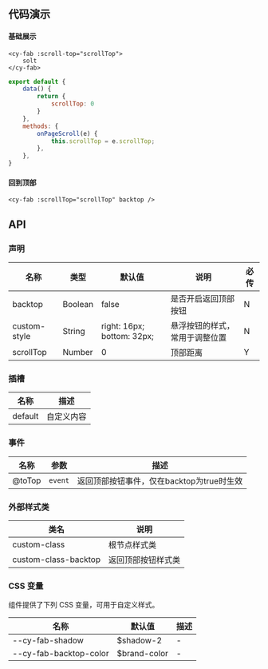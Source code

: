 ## 代码演示

#### 基础展示

```vue
<cy-fab :scroll-top="scrollTop">
	solt
</cy-fab>
```

```js
export default {
	data() {
		return {
			scrollTop: 0
		}
	},
	methods: {
		onPageScroll(e) {
			this.scrollTop = e.scrollTop;
		},
	},
}
```

#### 回到顶部

```vue
<cy-fab :scrollTop="scrollTop" backtop />
```



## API

### 声明

| 名称         | 类型    | 默认值                     | 说明                           | 必传 |
| ------------ | ------- | -------------------------- | ------------------------------ | ---- |
| backtop      | Boolean | false                      | 是否开启返回顶部按钮           | N    |
| custom-style | String  | right: 16px; bottom: 32px; | 悬浮按钮的样式，常用于调整位置 | N    |
| scrollTop    | Number  | 0                          | 顶部距离                       | Y    |

### 插槽

| 名称    | 描述       |
| ------- | ---------- |
| default | 自定义内容 |

### 事件

| 名称   | 参数    | 描述                                      |
| ------ | ------- | ----------------------------------------- |
| @toTop | `event` | 返回顶部按钮事件，仅在backtop为true时生效 |

### 外部样式类

| 类名                 | 说明               |
| -------------------- | ------------------ |
| custom-class         | 根节点样式类       |
| custom-class-backtop | 返回顶部按钮样式类 |

### CSS 变量

组件提供了下列 CSS 变量，可用于自定义样式。



| 名称                   | 默认值       | 描述 |
| ---------------------- | ------------ | ---- |
| --cy-fab-shadow        | $shadow-2    | -    |
| --cy-fab-backtop-color | $brand-color | -    |